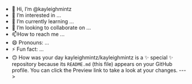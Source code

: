 - 👋 Hi, I’m @kayleighmintz
- 👀 I’m interested in ...
- 🌱 I’m currently learning ...
- 💞️ I’m looking to collaborate on ...
- 📫How to reach me ...
- 😄 Pronouns: ...
- ⚡ Fun fact: ...
- 🙃 How was your day
kayleighmintz/kayleighmintz is a ✨ special ✨ repository because its `README.md` (this file) appears on your GitHub profile.
You can click the Preview link to take a look at your changes.
--->
